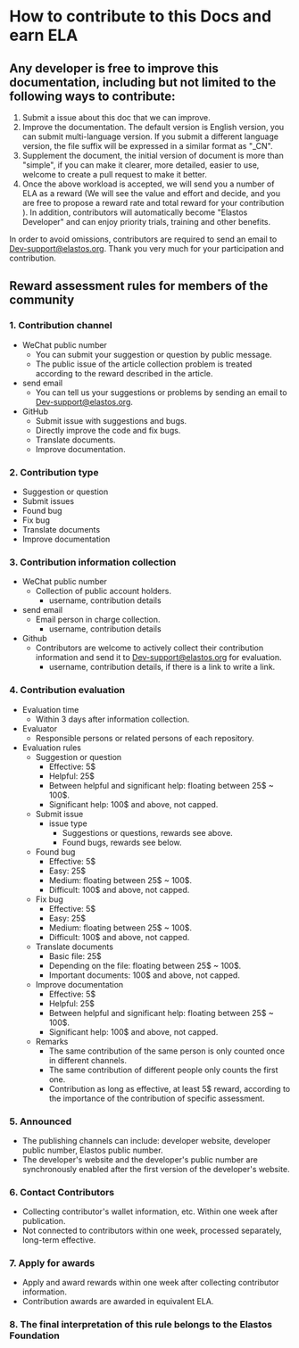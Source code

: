 # How to contribute to this Docs and earn ELA

## Any developer is free to improve this documentation, including but not limited to the following ways to contribute:

1. Submit a issue about this doc that we can improve.
2. Improve the documentation. The default version is English version, you can submit multi-language version. If you submit a different language version, the file suffix will be expressed in a similar format as "_CN".
3. Supplement the document, the initial version of document is more than "simple", if you can make it clearer, more detailed, easier to use, welcome to create a pull request to make it better.
4. Once the above workload is accepted, we will send you a number of ELA as a reward (We will see the value and effort and decide, and you are free to propose a reward rate and total reward for your contribution ). In addition, contributors will automatically become "Elastos Developer" and can enjoy priority trials, training and other benefits.

In order to avoid omissions, contributors are required to send an email to Dev-support@elastos.org. Thank you very much for your participation and contribution.

## Reward assessment rules for members of the community

### 1. Contribution channel

* WeChat public number
  * You can submit your suggestion or question by public message.
  * The public issue of the article collection problem is treated according to the reward described in the article.
* send email
  * You can tell us your suggestions or problems by sending an email to Dev-support@elastos.org.
* GitHub
  * Submit issue with suggestions and bugs.
  * Directly improve the code and fix bugs.
  * Translate documents.
  * Improve documentation.

### 2. Contribution type

* Suggestion or question
* Submit issues
* Found bug
* Fix bug
* Translate documents
* Improve documentation

### 3. Contribution information collection

* WeChat public number
  * Collection of public account holders.
    * username, contribution details
* send email
  * Email person in charge collection.
    * username, contribution details
* Github
  * Contributors are welcome to actively collect their contribution information and send it to Dev-support@elastos.org for evaluation.
    * username, contribution details, if there is a link to write a link.

### 4. Contribution evaluation

* Evaluation time
  * Within 3 days after information collection.
* Evaluator
  * Responsible persons or related persons of each repository.
* Evaluation rules
  * Suggestion or question
    * Effective: 5$
    * Helpful: 25$
    * Between helpful and significant help: floating between 25$ ~ 100$.
    * Significant help: 100$ and above, not capped.
  * Submit issue
    * issue type
      * Suggestions or questions, rewards see above.
      * Found bugs, rewards see below.
  * Found bug
    * Effective: 5$
    * Easy: 25$
    * Medium: floating between 25$ ~ 100$.
    * Difficult: 100$ and above, not capped.
  * Fix bug
    * Effective: 5$
    * Easy: 25$
    * Medium: floating between 25$ ~ 100$.
    * Difficult: 100$ and above, not capped.
  * Translate documents
    * Basic file: 25$
    * Depending on the file: floating between 25$ ~ 100$.
    * Important documents: 100$ and above, not capped.
  * Improve documentation
    * Effective: 5$
    * Helpful: 25$
    * Between helpful and significant help: floating between 25$ ~ 100$.
    * Significant help: 100$ and above, not capped.
  * Remarks
    * The same contribution of the same person is only counted once in different channels.
    * The same contribution of different people only counts the first one.
    * Contribution as long as effective, at least 5$ reward, according to the importance of the contribution of specific assessment.

### 5. Announced

* The publishing channels can include: developer website, developer public number, Elastos public number.
* The developer's website and the developer's public number are synchronously enabled after the first version of the developer's website.

### 6. Contact Contributors

* Collecting contributor's wallet information, etc. Within one week after publication.
* Not connected to contributors within one week, processed separately, long-term effective.

### 7. Apply for awards

* Apply and award rewards within one week after collecting contributor information.
* Contribution awards are awarded in equivalent ELA.

### 8. The final interpretation of this rule belongs to the Elastos Foundation